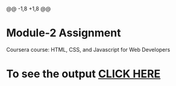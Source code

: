 @@ -1,8 +1,8 @@

# Module-2 Assignment

Coursera course: HTML, CSS, and Javascript for Web Developers

# To see the output [CLICK HERE](https://atharvasb.github.io/coursera-test/module2-solution/index.html)
